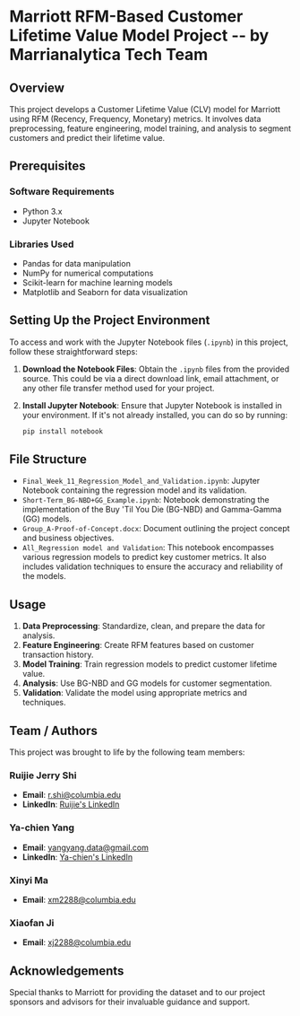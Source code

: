 # Marriott RFM-Based Customer Lifetime Value Model Project -- by Marrianalytica Tech Team

## Overview

This project develops a Customer Lifetime Value (CLV) model for Marriott using RFM (Recency, Frequency, Monetary) metrics. It involves data preprocessing, feature engineering, model training, and analysis to segment customers and predict their lifetime value.

## Prerequisites

### Software Requirements
- Python 3.x
- Jupyter Notebook

### Libraries Used
- Pandas for data manipulation
- NumPy for numerical computations
- Scikit-learn for machine learning models
- Matplotlib and Seaborn for data visualization

## Setting Up the Project Environment

To access and work with the Jupyter Notebook files (`.ipynb`) in this project, follow these straightforward steps:

1. **Download the Notebook Files**: Obtain the `.ipynb` files from the provided source. This could be via a direct download link, email attachment, or any other file transfer method used for your project.

2. **Install Jupyter Notebook**: Ensure that Jupyter Notebook is installed in your environment. If it's not already installed, you can do so by running:

   ```bash
   pip install notebook


## File Structure

- `Final_Week_11_Regression_Model_and_Validation.ipynb`: Jupyter Notebook containing the regression model and its validation.
- `Short-Term_BG-NBD+GG_Example.ipynb`: Notebook demonstrating the implementation of the Buy 'Til You Die (BG-NBD) and Gamma-Gamma (GG) models.
- `Group_A-Proof-of-Concept.docx`: Document outlining the project concept and business objectives.
-  `All_Regression model and Validation`: This notebook encompasses various regression models to predict key customer metrics. It also includes validation techniques to ensure the accuracy and reliability of the models.

## Usage

1. **Data Preprocessing**: Standardize, clean, and prepare the data for analysis.
2. **Feature Engineering**: Create RFM features based on customer transaction history.
3. **Model Training**: Train regression models to predict customer lifetime value.
4. **Analysis**: Use BG-NBD and GG models for customer segmentation.
5. **Validation**: Validate the model using appropriate metrics and techniques.

## Team / Authors

This project was brought to life by the following team members:

### Ruijie Jerry Shi
- **Email**: [r.shi@columbia.edu](mailto:r.shi@columbia.edu)
- **LinkedIn**: [Ruijie's LinkedIn](https://www.linkedin.com/in/rjerryshi/)

### Ya-chien Yang
- **Email**: [yangyang.data@gmail.com](mailto:yangyang.data@gmail.com)
- **LinkedIn**: [Ya-chien's LinkedIn](https://www.linkedin.com/in/ya-chien-yang/)

### Xinyi Ma
- **Email**: [xm2288@columbia.edu](mailto:xm2288@columbia.edu)

### Xiaofan Ji
- **Email**: [xj2288@columbia.edu](mailto:xj2288@columbia.edu)


## Acknowledgements

Special thanks to Marriott for providing the dataset and to our project sponsors and advisors for their invaluable guidance and support.
